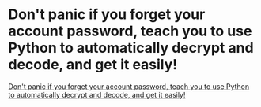 # Don't panic if you forget your account password, teach you to use Python to automatically decrypt and decode, and get it easily!
[Don't panic if you forget your account password, teach you to use Python to automatically decrypt and decode, and get it easily!](https://aiwithcloud.com/2022/09/15/dont_panic_if_you_forget_your_account_password_teach_you_to_use_python_to_automatically_decrypt_and_decode_and_get_it_easily/)